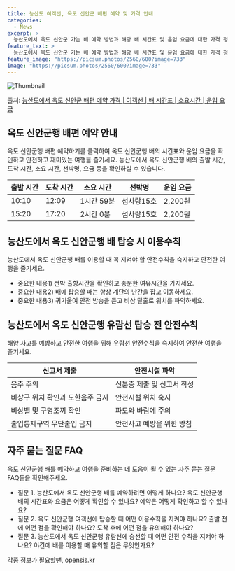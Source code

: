```yaml
---
title: 능산도 여객선, 옥도 신안군 배편 예약 및 가격 안내
categories:
  - News
excerpt: >
  능산도에서 옥도 신안군 가는 배 예약 방법과 해당 배 시간표 및 운임 요금에 대한 가격 정보를 안내 드리겠습니다. 안전하고 재밋는 옥도 신안군행 여행을 위해 아래 정보 참고하시기 바랍니다. 옥도 신안군행 배편 예약하기 👈 클릭능산도에서 옥도 신안군행 배 시간표출발 시간도착 시간소요 시간선박명요금10:1012:091시간 59분섬사랑15호2,200원15:2017:202시간 0분섬사랑15호2,200원옥도 신안군행 배편 예약하기 👈 클릭능산도에서 옥도 신안군행 여객선 탑승 시 이용수칙능산도에서 옥도 신안군행 배를 이용할 때 꼭 지켜야 할 안전수칙을 알아봅시다. 중요한 내용 1) 선박 출항시간을 확인하고 충분한 여유시간을 가지세요. 2) 배에 탑승할 때는 항상 계단의 난간을 잡고 이동하세요. 3) 귀기울여 안전 ..
feature_text: >
  능산도에서 옥도 신안군 가는 배 예약 방법과 해당 배 시간표 및 운임 요금에 대한 가격 정보를 안내 드리겠습니다. 안전하고 재밋는 옥도 신안군행 여행을 위해 아래 정보 참고하시기 바랍니다. 옥도 신안군행 배편 예약하기 👈 클릭능산도에서 옥도 신안군행 배 시간표출발 시간도착 시간소요 시간선박명요금10:1012:091시간 59분섬사랑15호2,200원15:2017:202시간 0분섬사랑15호2,200원옥도 신안군행 배편 예약하기 👈 클릭능산도에서 옥도 신안군행 여객선 탑승 시 이용수칙능산도에서 옥도 신안군행 배를 이용할 때 꼭 지켜야 할 안전수칙을 알아봅시다. 중요한 내용 1) 선박 출항시간을 확인하고 충분한 여유시간을 가지세요. 2) 배에 탑승할 때는 항상 계단의 난간을 잡고 이동하세요. 3) 귀기울여 안전 ..
feature_image: "https://picsum.photos/2560/600?image=733"
image: "https://picsum.photos/2560/600?image=733"
---
```


![Thumbnail](https://img1.daumcdn.net/thumb/R800x0/?scode=mtistory2&fname=https%3A%2F%2Fblog.kakaocdn.net%2Fdn%2FlZysZ%2FbtsHB7XRh6J%2FNlak9QRxJUkYrYaPEjRKAK%2Fimg.webp)

<p>출처: <a href="https://opensis.kr/entry/%EB%8A%A5%EC%82%B0%EB%8F%84%EC%97%90%EC%84%9C-%EC%98%A5%EB%8F%84-%EC%8B%A0%EC%95%88%EA%B5%B0-%EB%B0%B0%ED%8E%B8-%EC%98%88%EC%95%BD-%EA%B0%80%EA%B2%A9-%EC%97%AC%EA%B0%9D%EC%84%A0-%EB%B0%B0-%EC%8B%9C%EA%B0%84%ED%91%9C-%EC%86%8C%EC%9A%94%EC%8B%9C%EA%B0%84-%EC%9A%B4%EC%9E%84-%EC%9A%94%EA%B8%88" rel="dofollow">능산도에서 옥도 신안군 배편 예약 가격 | 여객선 | 배 시간표 | 소요시간 | 운임 요금</a> </p>

## 옥도 신안군행 배편 예약 안내

옥도 신안군행 배편 예약하기를 클릭하여 옥도 신안군행 배의 시간표와 운임 요금을 확인하고 안전하고 재미있는 여행을 즐기세요. 능산도에서 옥도
신안군행 배의 출발 시간, 도착 시간, 소요 시간, 선박명, 요금 등을 확인하실 수 있습니다.

**출발 시간** | **도착 시간** | **소요 시간** | **선박명** | **운임 요금**  
---|---|---|---|---  
10:10 | 12:09 | 1시간 59분 | 섬사랑15호 | 2,200원  
15:20 | 17:20 | 2시간 0분 | 섬사랑15호 | 2,200원  
  
## 능산도에서 옥도 신안군행 배 탑승 시 이용수칙

능산도에서 옥도 신안군행 배를 이용할 때 꼭 지켜야 할 안전수칙을 숙지하고 안전한 여행을 즐기세요.

  * 중요한 내용1) 선박 출항시간을 확인하고 충분한 여유시간을 가지세요.
  * 중요한 내용2) 배에 탑승할 때는 항상 계단의 난간을 잡고 이동하세요.
  * 중요한 내용3) 귀기울여 안전 방송을 듣고 비상 탈출로 위치를 파악하세요.

## 능산도에서 옥도 신안군행 유람선 탑승 전 안전수칙

해양 사고를 예방하고 안전한 여행을 위해 유람선 안전수칙을 숙지하여 안전한 여행을 즐기세요.

신고서 제출 | 안전시설 파악  
---|---  
음주 주의 | 신분증 제출 및 신고서 작성  
비상구 위치 확인과 도한음주 금지 | 안전시설 위치 숙지  
비상벨 및 구명조끼 확인 | 파도와 바람에 주의  
출입통제구역 무단출입 금지 | 안전사고 예방을 위한 방침  
  
## 자주 묻는 질문 FAQ

옥도 신안군행 배를 예약하고 여행을 준비하는 데 도움이 될 수 있는 자주 묻는 질문 FAQ들을 확인해주세요.

  * 질문 1. 능산도에서 옥도 신안군행 배를 예약하려면 어떻게 하나요? 옥도 신안군행 배의 시간표와 요금은 어떻게 확인할 수 있나요? 예약은 어떻게 확인하고 할 수 있나요? 
  * 질문 2. 옥도 신안군행 여객선에 탑승할 때 어떤 이용수칙을 지켜야 하나요? 출발 전에 어떤 점을 확인해야 하나요? 도착 후에 어떤 점을 유의해야 하나요? 
  * 질문 3. 능산도에서 옥도 신안군행 유람선에 승선할 때 어떤 안전 수칙을 지켜야 하나요? 야간에 배를 이용할 때 유의할 점은 무엇인가요? 



 

각종 정보가 필요할땐, <a href="https://opensis.kr" rel="dofollow">opensis.kr</a>


